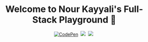 <h1  align="center" dir="auto">Welcome to Nour Kayyali's Full-Stack Playground  👋 </h1>

<p align="center" dir="auto">
  <a href="https://www.linkedin.com/in/nour-kayyali-1991ky/" rel="nofollow"><img src="https://img.shields.io/badge/LinkedIn-0077B5?style=for-the-badge&logo=linkedin&logoColor=white" alt="CodePen" data-canonical-src="https://img.shields.io/badge/Codepen-000000?style=for-the-badge&amp;logo=codepen&amp;logoColor=white" style="max-width: 100%;"></a>&nbsp;
  <a href="nourkayyali91@gmail.com" rel="nofollow"><img src="https://img.shields.io/badge/Gmail-D14836?style=for-the-badge&logo=gmail&logoColor=white" data-canonical-src="https://img.shields.io/badge/dev.to-0A0A0A?style=for-the-badge&amp;logo=dev.to&amp;logoColor=white alt=" style="max-width: 100%;"></a>&nbsp;
  <a href="" rel="nofollow"><img src="https://camo.githubusercontent.com/3166ce113b2eb6ee1d99d041a39efc3e9a254d18bd3aec41fbf061b0496f7aa3/68747470733a2f2f696d672e736869656c64732e696f2f62616467652f504f5254464f4c494f2d4343363639393f7374796c653d666f722d7468652d6261646765266c6f676f436f6c6f723d776869746520616c743d" data-canonical-src="https://img.shields.io/badge/PORTFOLIO-CC6699?style=for-the-badge&amp;logoColor=white alt=" style="max-width: 100%;"></a>&nbsp;
<!--
**NourKy/Nourky** is a ✨ _special_ ✨ repository because its `README.md` (this file) appears on your GitHub profile.

Here are some ideas to get you started:

- 🔭 I’m currently working on ...
- 🌱 I’m currently learning ...
- 👯 I’m looking to collaborate on ...
- 🤔 I’m looking for help with ...
- 💬 Ask me about ...
- 📫 How to reach me: ...
- 😄 Pronouns: ...
- ⚡ Fun fact: ...
-->
